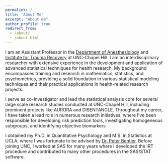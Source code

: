 ```yaml
---
permalink: /
title: "About Me"
excerpt: "About me"
author_profile: true
redirect_from: 
  - /about/
  - /about.html
---
```


I am an Assistant Professor in the [Department of Anesthesiology]((https://www.med.unc.edu/anesthesiology/directory/xinming-simon-an/)) and [Institute for Trauma Recovery](https://www.med.unc.edu/itr/) at UNC-Chapel Hill. I am an interdisciplinary researcher with extensive experience in the development and application of advanced statistical techniques for health research. My background encompasses training and research in mathematics, statistics, and psychometrics, providing a solid foundation in various statistical modeling techniques and their practical applications in health-related research projects. 

I serve as co-Investigator and lead the statistical analysis core for several large scale research studies conducted at UNC-Chapel Hill, including prominent projects like AURORA and DISENTANGLE. Throughout my career, I have taken a lead role in numerous research initiatives, where I've been responsible for developing risk prediction tools, investigating homogeneous subgroups, and identifying objective biomarkers

I obtained my Ph.D. in Quantitative Psychology and M.S. in Statistics at UCLA, where I was fortunate to be advised by [Dr. Peter Bentler](https://scholar.google.com/citations?user=esb4VbgAAAAJ&hl=en). Before joining UNC, I worked at SAS for many years where I developed the IRT procedure and contributed to many other procedures in the SAS/STAT software. 







